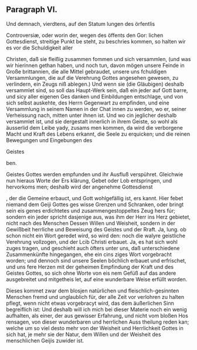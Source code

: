 

<!-- Seite 488 -->
Paragraph VI.
-------------

Und demnach, vierdtens, auf den Statum lungen des örfentlis

Controversiæ, oder worin der, wegen des öffents den Gor: lichen Gottesdienst, streitige Punkt be steht, zu beschries kommen, so halten wir es vor die Schuldigkeit aller

Christen, daß sie fleißig zusammen fommen und sich versammlen, (und was wir hierinnen gethan haben, und noch tun, davon mögen unsere Feinde in Große brittannien, die alle Mittel gebraudet, unsere uns fchuldigen Versammlungen, die auf die Verehrung Gottes angesehen gewesen, zu verlindern, ein Zeugs niß ablegen.) Und wenn sie (die Gläubigen) deshalb versammlet sind, so soll das Haupt-Werk sein, daß ein jeder auf Gott barre, und sicy aller eigenen Ges danken und Einbildungen entschlage, und von sich selbst auskehte, des Herrn Gegenwart zu empfinden, und eine Versammlung in seinem Namen in der Chat innen zu werden, wo er, seiner Verheissung nach, mitten unter ihnen ist. Und wo cin jeglicher deshalb versammlet ist, und sie dergestalt innerlich in ihrem Geiste, so wohl als äusserlid dem Leibe yady, zusams men kommen, da wird die verborgene Macht und Kraft des Lebens erkannt, die Seele zu erquicken; und die reinen Bewegungen und Eingebungen des

Geistes

ben.
<!-- Seite 489 -->
Geistes Gottes werden empfunden und ihr Ausfluß verspühret. Gleichwie nun hieraus Worte der Ers klärung, Gebet oder Lob entspringen, und hervorkoms men; deshalb wird der angenehme Gottesdienst

, der die Gemeine erbauct, und Gott wohlgefällig ist, ers kannt. Hier febet niemand dem Geiji Gottes ges wisse Grenzen und Schranken, oder bringt sein eis genes erdichtetes und zusammengestoppeltes Zeug hers fúr; sondern ein jeder spricht dasjenige aus, was ihm der Herr ins Herz gebietet, nicht nach des Menschen Dessen Willen und Weisheit, sondern in der Gewißbeit herrliche und Beweisung des Geistes und der Rraft. Ja, lung. ob schon nicht ein Wort geredet wird, so wird den: noch die walyre geistliche Verehrung vollzogen, und der Lcib Christi erbauet. Ja, es hat sich wohl zuges tragen, und geschieht auch öfters unter uns, daß unterschiedene Zusammenkünfte hingegangen, ehe ein cins ziges Wort vorgebracht worden; und dennoch sind unsere Seelen böchlich erbauet und erfrischet, und uns fere Herzen mit der geheimen Empfindung der Kraft und des Geistes Gottes, so sich ohne Worte von eis nem Gefüß auf das andere ausgebreitet und mitgetheis let, auf eine wunderbare Weise erfüllt worden.

Dieses kommet zwar dem blosjen natürlichen und fleischlich-gesinnten Menschen fremd und unglaublich für, der alle Zeit vor verlohren zu halten pflegt, wenn nicht etwas vorgebracyt wird, das dem äußerlichen Sinn begreiflich ist: Und deshalb
 will ich mich bei dieser Materie noch ein wenig aufhalten, als einer, der aus gewisser Erfahrung, und nicht vom bloßen Hos rensagen, von dieser wunderbaren und herrlichen Auss theilung reden kan; welche um so viel desto mehr von der Weisheit und Herrlichkeit Gottes in sich hat, je mehr sie der Natur, dem Willen und der Weisheit des menschlichen Geijis zuwider ist.

